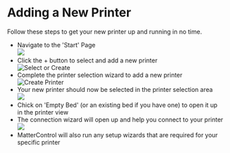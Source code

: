 # Adding a New Printer

Follow these steps to get  your new printer up and running in no time.

* Navigate to the 'Start' Page  
  ![](https://lh3.googleusercontent.com/uXcO0mZ92L4D7sCpXbbWAc6OOTAVfjc-Rr7Y0Tz_DKVZlMKkEmIffBmbeiOVQqWERJyFCfRzjd6Jy_WGoW2RWHNa_Q)
* Click the + button to select and add a new printer  
   ![Select or Create](https://lh3.googleusercontent.com/lJtDqeg8jCpQi6FPATD1KgkcZ41BKkKu_IRGTPXHZvWsqYIOCOQ-cz3Hkd4dCwQgnzwq03y_JwkQHkmSewmppbOcGw)
* Complete the printer selection wizard to add a new printer
   ![Create Printer](https://lh3.googleusercontent.com/DcR9UMCS4RogMXP4XQIitYOkddLmZIy9DJzVSFDrUuJvJuxXonTgoA2AzNlQYgr1BO3-q-gcE4F2Q_VzQMbSznsNJA)
* Your new printer should now be selected in the printer selection area  
  ![](https://lh3.googleusercontent.com/4v0RHJ4W8NbDza73WAIzZsR8422UPlL4kPrSTQtl1E9RpJJBAb0HuAlQ0eroey20xaeJsqfprv8Bt0_fJuF-ZAwu)
* Chick on 'Empty Bed' (or an existing bed if you have one) to open it up in the printer view
* The connection wizard will open up and help you connect to your printer  
  ![](https://lh3.googleusercontent.com/cEHA3TnizTX1gjTtIg-NsQyb_j2NmuUKpegc7J8rFDrMKykm7pWKM7LLzAqXkVkAEQsD9ZFXJpfDSHkhwT7ugklZBQ)
* MatterControl will also run any setup wizards that are required for your specific printer
